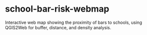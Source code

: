 # school-bar-risk-webmap
Interactive web map showing the proximity of bars to schools, using QGIS2Web for buffer, distance, and density analysis.
